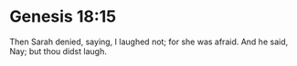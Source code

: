 # Genesis 18:15

Then Sarah denied, saying, I laughed not; for she was afraid. And he said, Nay; but thou didst laugh.